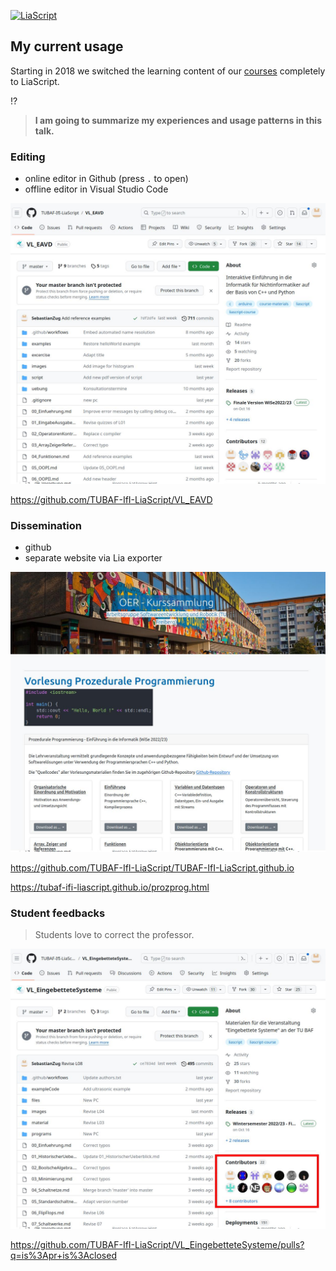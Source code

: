 <!--
author:   Sebastian Zug

email:    Sebastian.Zug@informatik.tu-freiberg.de

version:  1.0.4

language: de

mode:     Presentation

comment:  This course introduces LiaScript and explains the benefits of the new,
          open-source concept.

logo:     ./images/logo.png

translation: Deutsch  translations/German.md
-->

[![LiaScript](https://raw.githubusercontent.com/LiaScript/LiaScript/master/badges/course.svg)](https://liascript.github.io/course/?https://github.com/LiaPlayground/Brasil_2023/blob/master/best_practice.md)

## My current usage

Starting in 2018 we switched the learning content of our [courses](https://github.com/TUBAF-IfI-LiaScript) completely to LiaScript.

!?[](https://github.com/LiaPlayground/LiaScript-User-Symposium-2023/raw/main/vid/TUBAF.mp4)

> __I am going to summarize my experiences and usage patterns in this talk.__

### Editing 

+ online editor in Github (press `.` to open)
+ offline editor in Visual Studio Code 

![](./pic/EAVD_github_Screen_shot.jpg)

https://github.com/TUBAF-IfI-LiaScript/VL_EAVD

### Dissemination

+ github
+ separate website via Lia exporter

![](./pic/EAVD_oer_Screen_shot.jpg)

https://github.com/TUBAF-IfI-LiaScript/TUBAF-IfI-LiaScript.github.io

https://tubaf-ifi-liascript.github.io/prozprog.html

### Student feedbacks 

> Students love to correct the professor.

![](./pic/DS_oer_Screen_shot.jpg)

https://github.com/TUBAF-IfI-LiaScript/VL_EingebetteteSysteme/pulls?q=is%3Apr+is%3Aclosed